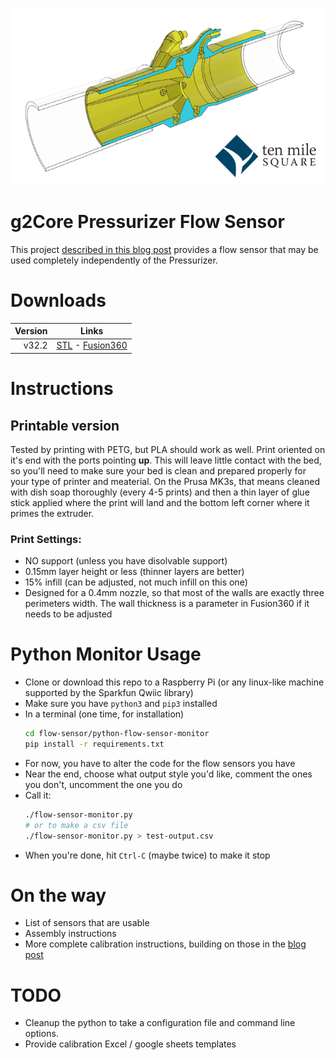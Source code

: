 ![Flow sensor animation](images/v32.2-Animation.gif)

# g2Core Pressurizer Flow Sensor

This project [described in this blog post](https://tenmilesquare.com/designing-and-building-a-ventilator-flow-sensor-from-home-pt-3/) provides a flow sensor that may be used completely independently of the Pressurizer.

# Downloads

| Version | Links |
| ----: | --- |
| v32.2 | [STL](./flow-sensor-v32.2.stl) - [Fusion360](https://a360.co/2NsMhkD) |

# Instructions

## Printable version

Tested by printing with PETG, but PLA should work as well. Print oriented on it's end with the ports pointing **up**. This will leave little contact with the bed, so you'll need to make sure your bed is clean and prepared properly for your type of printer and meaterial. On the Prusa MK3s, that means cleaned with dish soap thoroughly (every 4-5 prints) and then a thin layer of glue stick applied where the print will land and the bottom left corner where it primes the extruder.

### Print Settings:
- NO support (unless you have disolvable support)
- 0.15mm layer height or less (thinner layers are better)
- 15% infill (can be adjusted, not much infill on this one)
- Designed for a 0.4mm nozzle, so that most of the walls are exactly three perimeters width. The wall thickness is a parameter in Fusion360 if it needs to be adjusted


# Python Monitor Usage

- Clone or download this repo to a Raspberry Pi (or any linux-like machine supported by the Sparkfun Qwiic library)
- Make sure you have `python3` and `pip3` installed
- In a terminal (one time, for installation)
  ```bash
  cd flow-sensor/python-flow-sensor-monitor
  pip install -r requirements.txt
  ```
- For now, you have to alter the code for the flow sensors you have
- Near the end, choose what output style you'd like, comment the ones you don't, uncomment the one you do
- Call it:
  ```bash
  ./flow-sensor-monitor.py
  # or to make a csv file
  ./flow-sensor-monitor.py > test-output.csv
  ```
- When you're done, hit `Ctrl-C` (maybe twice) to make it stop

# On the way

- List of sensors that are usable
- Assembly instructions
- More complete calibration instructions, building on those in the [blog post](https://tenmilesquare.com/designing-and-building-a-ventilator-flow-sensor-from-home-pt-3)

# TODO

- Cleanup the python to take a configuration file and command line options.
- Provide calibration Excel / google sheets templates
